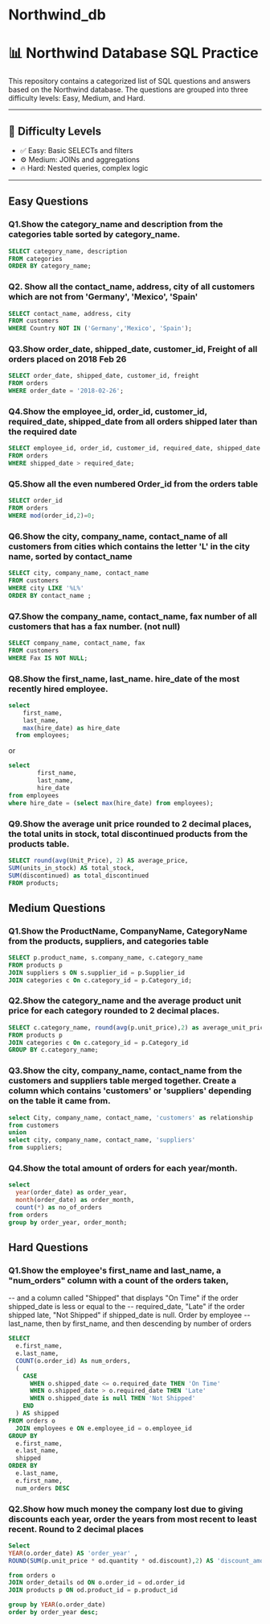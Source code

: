 # Northwind_db
# 📊 Northwind Database SQL Practice
This repository contains a categorized list of SQL questions and answers based on the Northwind database.
The questions are grouped into three difficulty levels: Easy, Medium, and Hard.

---

## 🧠 Difficulty Levels
- ✅ Easy: Basic SELECTs and filters
- ⚙️ Medium: JOINs and aggregations
- 🔥 Hard: Nested queries, complex logic

---

## Easy Questions

### Q1.Show the category_name and description from the categories table sorted by category_name.

```sql
SELECT category_name, description
FROM categories
ORDER BY category_name;
```

### Q2. Show all the contact_name, address, city of all customers which are not from 'Germany', 'Mexico', 'Spain'

```sql
SELECT contact_name, address, city
FROM customers
WHERE Country NOT IN ('Germany','Mexico', 'Spain');
```

### Q3.Show order_date, shipped_date, customer_id, Freight of all orders placed on 2018 Feb 26

```sql
SELECT order_date, shipped_date, customer_id, freight
FROM orders
WHERE order_date = '2018-02-26';
```

### Q4.Show the employee_id, order_id, customer_id, required_date, shipped_date from all orders shipped later than the required date

```sql
SELECT employee_id, order_id, customer_id, required_date, shipped_date
FROM orders
WHERE shipped_date > required_date;
```

### Q5.Show all the even numbered Order_id from the orders table

```sql
SELECT order_id
FROM orders
WHERE mod(order_id,2)=0;
```

### Q6.Show the city, company_name, contact_name of all customers from cities which contains the letter 'L' in the city name, sorted by contact_name

```sql
SELECT city, company_name, contact_name
FROM customers
WHERE city LIKE '%L%'
ORDER BY contact_name ;
```

### Q7.Show the company_name, contact_name, fax number of all customers that has a fax number. (not null)

```sql
SELECT company_name, contact_name, fax
FROM customers
WHERE Fax IS NOT NULL;
```

### Q8.Show the first_name, last_name. hire_date of the most recently hired employee.

```sql
select 
    first_name,
    last_name,
    max(hire_date) as hire_date
  from employees;
```
or

```sql
select 
		first_name, 
		last_name, 
		hire_date 
from employees
where hire_date = (select max(hire_date) from employees);
```

### Q9.Show the average unit price rounded to 2 decimal places, the total units in stock, total discontinued products from the products table.

```sql
SELECT round(avg(Unit_Price), 2) AS average_price,
SUM(units_in_stock) AS total_stock,
SUM(discontinued) as total_discontinued
FROM products;
```


## Medium Questions

### Q1.Show the ProductName, CompanyName, CategoryName from the products, suppliers, and categories table

```sql
SELECT p.product_name, s.company_name, c.category_name
FROM products p
JOIN suppliers s ON s.supplier_id = p.Supplier_id
JOIN categories c On c.category_id = p.Category_id;
```

### Q2.Show the category_name and the average product unit price for each category rounded to 2 decimal places.

```sql
SELECT c.category_name, round(avg(p.unit_price),2) as average_unit_price
FROM products p
JOIN categories c On c.category_id = p.Category_id
GROUP BY c.category_name;
```

### Q3.Show the city, company_name, contact_name from the customers and suppliers table merged together. Create a column which contains 'customers' or 'suppliers' depending on the table it came from.

```sql
select City, company_name, contact_name, 'customers' as relationship 
from customers
union
select city, company_name, contact_name, 'suppliers'
from suppliers;
```

### Q4.Show the total amount of orders for each year/month.

```sql
select 
  year(order_date) as order_year,
  month(order_date) as order_month,
  count(*) as no_of_orders
from orders
group by order_year, order_month;
```


## Hard Questions

### Q1.Show the employee's first_name and last_name, a "num_orders" column with a count of the orders taken, 
-- and a column called "Shipped" that displays "On Time" if the order shipped_date is less or equal to the 
-- required_date, "Late" if the order shipped late, "Not Shipped" if shipped_date is null. Order by employee 
-- last_name, then by first_name, and then descending by number of orders

```sql
SELECT
  e.first_name,
  e.last_name,
  COUNT(o.order_id) As num_orders,
  (
    CASE
      WHEN o.shipped_date <= o.required_date THEN 'On Time'
      WHEN o.shipped_date > o.required_date THEN 'Late'
      WHEN o.shipped_date is null THEN 'Not Shipped'
    END
  ) AS shipped
FROM orders o
  JOIN employees e ON e.employee_id = o.employee_id
GROUP BY
  e.first_name,
  e.last_name,
  shipped
ORDER BY
  e.last_name,
  e.first_name,
  num_orders DESC
  ```
  
### Q2.Show how much money the company lost due to giving discounts each year, order the years from most recent to least recent. Round to 2 decimal places

```sql
Select 
YEAR(o.order_date) AS 'order_year' , 
ROUND(SUM(p.unit_price * od.quantity * od.discount),2) AS 'discount_amount' 

from orders o 
JOIN order_details od ON o.order_id = od.order_id
JOIN products p ON od.product_id = p.product_id

group by YEAR(o.order_date)
order by order_year desc;
```
